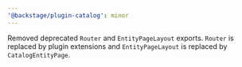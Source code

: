 ```yaml
---
'@backstage/plugin-catalog': minor
---
```


Removed deprecated `Router` and `EntityPageLayout` exports.
`Router` is replaced by plugin extensions and `EntityPageLayout` is replaced by `CatalogEntityPage`.
